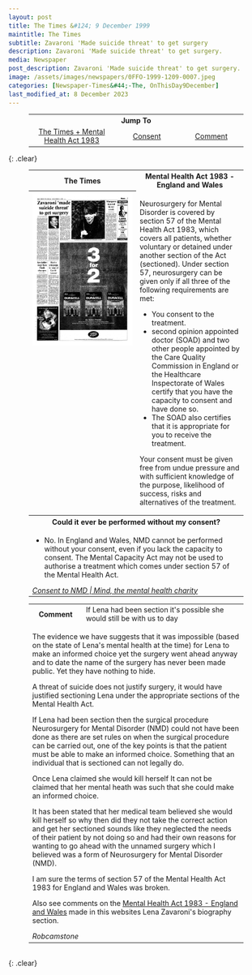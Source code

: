 ```yaml
---
layout: post
title: The Times &#124; 9 December 1999
maintitle: The Times
subtitle: Zavaroni 'Made suicide threat' to get surgery
description: Zavaroni 'Made suicide threat' to get surgery.
media: Newspaper
post_description: Zavaroni 'Made suicide threat' to get surgery.
image: /assets/images/newspapers/0FFO-1999-1209-0007.jpeg
categories: [Newspaper-Times&#44;-The, OnThisDay9December]
last_modified_at: 8 December 2023
---
```


<figure class="fig3">
<table style="text-align:center;">
<tr><th colspan="6">Jump To</th></tr>
<tr><td style="width:40%;"><a href="#infobox1">The Times + Mental Health Act 1983</a></td><td style="width:30%;"><a href="#infobox2">Consent</a></td><td style="width:30%;"><a href="#infobox3">Comment</a></td></tr>
</table>
</figure>

{: .clear}

<figure class="fig3">
<table>
<tr id="infobox1"><th>The Times</th><th colspan="2">Mental Health Act 1983 - England and Wales</th></tr>
<tr>
<th style="width:50%; vertical-align:top;" rowspan="2" class="top"><a href="/assets/images/newspapers/0FFO-1999-1209-0007.jpeg"><img src="/assets/images/newspapers/0FFO-1999-1209-0007.jpeg" class="full-width zoom-in" /></a><br /></th>
</tr>
<tr><td colspan="2" class="top"><p>Neurosurgery for Mental Disorder is covered by section 57 of the Mental Health Act 1983, which covers all patients, whether voluntary or detained under another section of the Act (sectioned). Under section 57, neurosurgery can be given only if all three of the following requirements are met:</p>
<ul>
<li>You consent to the treatment.</li>
<li>second opinion appointed doctor (SOAD) and two other people appointed by the Care Quality Commission in England or the Healthcare Inspectorate of Wales certify that you have the capacity to consent and have done so.</li>
<li>The SOAD also certifies that it is appropriate for you to receive the treatment.</li>
</ul>
<p>Your consent must be given free from undue pressure and with sufficient knowledge of the purpose, likelihood of success, risks and alternatives of the treatment.</p>
</td></tr>
<tr id="infobox2" class="split"><th colspan="2">Could it ever be performed without my consent?</th></tr>
<tr><td colspan="2">
<ul>
<li>No. In England and Wales, NMD cannot be performed without your consent, even if you lack the capacity to consent. The Mental Capacity Act may not be used to authorise a treatment which comes under section 57 of the Mental Health Act.</li>
</ul>
<cite><a class="externa-link" href="https://www.mind.org.uk/information-support/drugs-and-treatments/neurosurgery-for-mental-disorder-nmd/consent-to-nmd#TheLawInEnglandAndWales">Consent to NMD | Mind, the mental health charity</a></cite>
</td></tr>
</table>
</figure>

<figure class="fig3">
<table>
<tr id="infobox3"><th style="width:25%;">Comment</th><td>If Lena had been section it's possible she would still be with us to day</td></tr>
<tr><td colspan="2">
<p>The evidence we have suggests that it was impossible (based on the state of Lena's mental health at the time) for Lena to make an informed choice yet the surgery went ahead anyway and to date the name of the surgery has never been made public. Yet they have nothing to hide.</p>
<p>A threat of suicide does not justify surgery, it would have justified sectioning Lena under the appropriate sections of the Mental Health Act.</p>
<p>If Lena had been section then the surgical procedure Neurosurgery for Mental Disorder (NMD) could not have been done as there are set rules on when the surgical procedure can be carried out, one of the key points is that the patient must be able to make an informed choice. Something that an individual that is sectioned can not legally do.</p>
<p>Once Lena claimed she would kill herself It can not be claimed that her mental heath was such that she could make an informed choice.</p>
<p>It has been stated that her medical team believed she would kill herself so why then did they not take the correct action and get her sectioned sounds like they neglected the needs of their patient by not doing so and had their own reasons for wanting to go ahead with the unnamed surgery which I believed was a form of Neurosurgery for Mental Disorder (NMD).</p>
<p>I am sure the terms of section 57 of the Mental Health Act 1983 for England and Wales was broken.</p>
<p>Also see comments on the <a href="/1963-11-04-lena-zavaroni/#comment4">Mental Health Act 1983 - England and Wales</a> made in this websites Lena Zavaroni's biography section.</p>
<cite>Robcamstone</cite>
</td></tr>
</table>
</figure>

<br />{: .clear}

<style>
#infobox2, #infobox3 {scroll-margin-top: -3px;}
</style>

